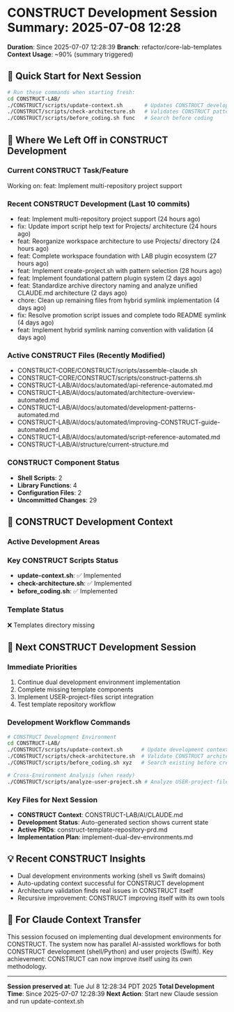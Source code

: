 # CONSTRUCT Development Session Summary: 2025-07-08 12:28
**Duration**: Since 2025-07-07 12:28:39
**Branch**: refactor/core-lab-templates
**Context Usage**: ~90% (summary triggered)

## 🎯 Quick Start for Next Session
```bash
# Run these commands when starting fresh:
cd CONSTRUCT-LAB/
./CONSTRUCT/scripts/update-context.sh       # Updates CONSTRUCT development context
./CONSTRUCT/scripts/check-architecture.sh   # Validates CONSTRUCT patterns
./CONSTRUCT/scripts/before_coding.sh func   # Search before coding
```

## 📍 Where We Left Off in CONSTRUCT Development

### Current CONSTRUCT Task/Feature
Working on: feat: Implement multi-repository project support

### Recent CONSTRUCT Development (Last 10 commits)
- feat: Implement multi-repository project support (24 hours ago)
- fix: Update import script help text for Projects/ architecture (24 hours ago)
- feat: Reorganize workspace architecture to use Projects/ directory (24 hours ago)
- feat: Complete workspace foundation with LAB plugin ecosystem (27 hours ago)
- feat: Implement create-project.sh with pattern selection (28 hours ago)
- feat: Implement foundational pattern plugin system (2 days ago)
- feat: Standardize archive directory naming and analyze unified CLAUDE.md architecture (2 days ago)
- chore: Clean up remaining files from hybrid symlink implementation (4 days ago)
- fix: Resolve promotion script issues and complete todo README symlink (4 days ago)
- feat: Implement hybrid symlink naming convention with validation (4 days ago)

### Active CONSTRUCT Files (Recently Modified)
- CONSTRUCT-CORE/CONSTRUCT/scripts/assemble-claude.sh
- CONSTRUCT-CORE/CONSTRUCT/scripts/construct-patterns.sh
- CONSTRUCT-LAB/AI/docs/automated/api-reference-automated.md
- CONSTRUCT-LAB/AI/docs/automated/architecture-overview-automated.md
- CONSTRUCT-LAB/AI/docs/automated/development-patterns-automated.md
- CONSTRUCT-LAB/AI/docs/automated/improving-CONSTRUCT-guide-automated.md
- CONSTRUCT-LAB/AI/docs/automated/script-reference-automated.md
- CONSTRUCT-LAB/AI/structure/current-structure.md

### CONSTRUCT Component Status
- **Shell Scripts**:        2
- **Library Functions**:        4
- **Configuration Files**:        2
- **Uncommitted Changes**:       29

## 🔧 CONSTRUCT Development Context

### Active Development Areas


### Key CONSTRUCT Scripts Status
- **update-context.sh**: ✅ Implemented
- **check-architecture.sh**: ✅ Implemented
- **before_coding.sh**: ✅ Implemented

### Template Status
❌ Templates directory missing

## 🚀 Next CONSTRUCT Development Session

### Immediate Priorities
1. Continue dual development environment implementation
2. Complete missing template components
3. Implement USER-project-files script integration
4. Test template repository workflow

### Development Workflow Commands
```bash
# CONSTRUCT Development Environment
cd CONSTRUCT-LAB/
./CONSTRUCT/scripts/update-context.sh      # Update development context
./CONSTRUCT/scripts/check-architecture.sh  # Validate CONSTRUCT architecture
./CONSTRUCT/scripts/before_coding.sh xyz   # Search existing before creating

# Cross-Environment Analysis (when ready)
./CONSTRUCT/scripts/analyze-user-project.sh # Analyze USER-project-files patterns
```

### Key Files for Next Session
- **CONSTRUCT Context**: CONSTRUCT-LAB/AI/CLAUDE.md
- **Development Status**: Auto-generated section shows current state
- **Active PRDs**: construct-template-repository-prd.md
- **Implementation Plan**: implement-dual-dev-environments.md

## 💡 Recent CONSTRUCT Insights
- Dual development environments working (shell vs Swift domains)
- Auto-updating context successful for CONSTRUCT development
- Architecture validation finds real issues in CONSTRUCT itself
- Recursive improvement: CONSTRUCT improving itself with its own tools

## 🤖 For Claude Context Transfer
This session focused on implementing dual development environments for CONSTRUCT. The system now has parallel AI-assisted workflows for both CONSTRUCT development (shell/Python) and user projects (Swift). Key achievement: CONSTRUCT can now improve itself using its own methodology.

---
**Session preserved at**: Tue Jul  8 12:28:34 PDT 2025
**Total Development Time**: Since 2025-07-07 12:28:39
**Next Action**: Start new Claude session and run update-context.sh
